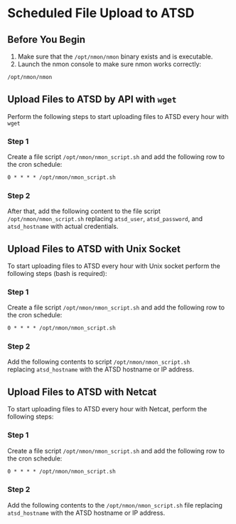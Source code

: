 # Scheduled File Upload to ATSD

## Before You Begin

1. Make sure that the `/opt/nmon/nmon` binary exists and is executable.
2. Launch the nmon console to make sure nmon works correctly:

```sh
/opt/nmon/nmon
```

## Upload Files to ATSD by API with `wget`

Perform the following steps to start uploading files to ATSD every hour with `wget`

### Step 1

Create a file script `/opt/nmon/nmon_script.sh` and add the following row to the cron schedule:

```txt
0 * * * * /opt/nmon/nmon_script.sh
```

### Step 2

After that, add the following content to the file script `/opt/nmon/nmon_script.sh` replacing `atsd_user`, `atsd_password`, and `atsd_hostname` with actual credentials.

## Upload Files to ATSD with Unix Socket

To start uploading files to ATSD every hour with Unix socket perform the following steps (bash is required):

### Step 1

Create a file script `/opt/nmon/nmon_script.sh` and add the following row to the cron schedule:

```txt
0 * * * * /opt/nmon/nmon_script.sh
```

### Step 2

Add the following contents to script `/opt/nmon/nmon_script.sh` replacing `atsd_hostname` with the ATSD hostname or IP address.

## Upload Files to ATSD with Netcat

To start uploading files to ATSD every hour with Netcat, perform the following steps:

### Step 1

Create a file script `/opt/nmon/nmon_script.sh` and add the following row to the cron schedule:

```txt
0 * * * * /opt/nmon/nmon_script.sh
```

### Step 2

Add the following contents to the `/opt/nmon/nmon_script.sh` file replacing `atsd_hostname` with the ATSD hostname or IP address.
